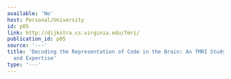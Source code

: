 ```yaml
---
available: 'No'
host: Personal/University
id: p05
link: http://dijkstra.cs.virginia.edu/fmri/
publication_id: p05
source: '---'
title: 'Decoding the Representation of Code in the Brain: An fMRI Study of Code Review
  and Expertise'
type: '---'
---
```

